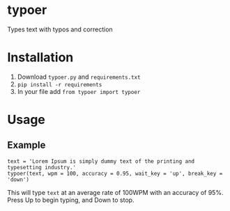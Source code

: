 # typoer
Types text with typos and correction

# Installation

1. Download `typoer.py` and `requirements.txt`
2. ```pip install -r requirements```
3. In your file add `from typoer import typoer`

# Usage

## Example

```
text = 'Lorem Ipsum is simply dummy text of the printing and typesetting industry.'
typoer(text, wpm = 100, accuracy = 0.95, wait_key = 'up', break_key = 'down')
```

This will type `text` at an average rate of 100WPM with an accuracy of 95%. Press <kdb>Up</kbd> to begin typing, and <kdb>Down</kbd> to stop.
